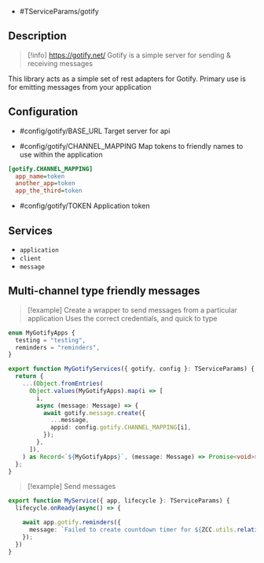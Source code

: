 - #TServiceParams/gotify
## Description

> [!info]  https://gotify.net/
> Gotify is a simple server for sending & receiving messages

This library acts as a simple set of rest adapters for Gotify. Primary use is for emitting messages from your application 

## Configuration

- #config/gotify/BASE_URL
Target server for api

- #config/gotify/CHANNEL_MAPPING
Map tokens to friendly names to use within the application
```ini
[gotify.CHANNEL_MAPPING]
  app_name=token
  another_app=token
  app_the_third=token
```
- #config/gotify/TOKEN
Application token

## Services

- `application`
- `client`
- `message`

## Multi-channel type friendly messages

> [!example] Create a wrapper to send messages from a particular application
> Uses the correct credentials, and quick to type
```typescript
enum MyGotifyApps {
  testing = "testing",
  reminders = "reminders",
}

export function MyGotifyServices({ gotify, config }: TServiceParams) {
  return {
    ...(Object.fromEntries(
      Object.values(MyGotifyApps).map(i => [
        i,
        async (message: Message) => {
          await gotify.message.create({
            ...message,
            appid: config.gotify.CHANNEL_MAPPING[i],
          });
        },
      ]),
    ) as Record<`${MyGotifyApps}`, (message: Message) => Promise<void>>),
  };
}
```

> [!example] Send messages

```typescript
export function MyService({ app, lifecycle }: TServiceParams) {
  lifecycle.onReady(async() => {

    await app.gotify.reminders({
      message: `Failed to create countdown timer for ${ZCC.utils.relativeDate(target)}`,
    });
  })
}
```